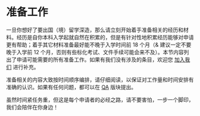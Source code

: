 # 准备工作

一旦你想好了要出国（境）留学深造，那么请立刻开始着手准备相关的经历和材料。经历是自你本科入学起就自然在积累的，但是有针对性地积累经历能够对申请更有帮助；着手其它材料准备最好能不晚于入学时间前 18 个月（& 建议一定不要晚于入学前 12 个月，否则有些标化考试、文件手续可能会来不及）。本节内容列出了申请可能需要的所有准备工作。如果有我们没有涉及的条目，欢迎您 [加入我们](../contact/support/) 进行补充。

准备相关的内容大致按时间顺序编排，请仔细阅读，以保证对工作量和时间安排有准确的认识。如果有任何问题，都可以在 [QA](../main/qa.md) 版块提出。

虽然时间紧任务重，但这是每个申请者的必经之路，请不要害怕，一步一个脚印，我们会陪伴在你身边！
